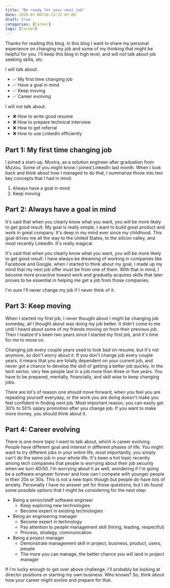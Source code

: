 ```yaml
---
title: "Be ready for your next job"
date: 2018-07-06T16:13:22-07:00
draft: true
categories: [Career]
tags: [Career]
---
```


Thanks for reading this blog. In this blog I want to share my personal experience on changing my job and some of my thinking that might be helpful for you. I'll keep this blog in high level, and will not talk about job seeking skills, etc.

I will talk about:

- ✅ My first time changing job
- ✅ Have a goal in mind
- ✅ Keep moving
- ✅ Career evolving

I will not talk about:

- ❌ How to write good resume
- ❌ How to prepare technical interview
- ❌ How to get referral
- ❌ How to use LinkedIn efficiently

## Part 1: My first time changing job

I joined a start-up, Moxtra, as a solution engineer after graduation from Mizzou. Some of you might know I joined LinkedIn last month. When I look back and think about how I managed to do that, I summarize those into two key concepts that I had in mind:

1. Always have a goal in mind
2. Keep moving

## Part 2: Always have a goal in mind

It's said that when you clearly know what you want, you will be more likely to get good result. My goal is really simple, I want to build great product and work in great company. It's deep in my mind ever since my childhood. This goal drives me all the way to the United States, to the silicon valley, and most recently LinkedIn. It's really magical.

It's said that when you clearly know what you want, you will be more likely to get good result. I have always be dreaming of working in companies like Facebook and Google, when I started to think about my goal, I made up my mind that my next job offer must be from one of them. With that in mind, I become more proactive toward work and gradually acquires skills that later proves to be essential in helping me get a job from those companies.

I'm sure I'll never change my job if I never think of it.

## Part 3: Keep moving

When I started my first job, I never thought about I might be changing job someday, all I thought about was doing my job better. It didn't come to me until I heard about some of my friends moving on from their previous job. Then I realize it's been two years since I started my first job, and it's time for me to move on.

Changing job every couple years used to look bad on resume, but it's not anymore, so don't worry about it. If you don't change job every couple years, it means that you are totally dependent on your current job, and never got a chance to develop the skill of getting a better job quickly. In the tech sector, very few people last in a job more than three or five years. You have to be prepared, mentally, financially, and skill wise to keep changing jobs.

There are lot's of reason one should move forward, when you feel you are repeating yourself everyday, or the work you are doing doesn't make you feel confident in finding next job. Most important reason, you can easily get 30% to 50% salary promotion after you change job. If you want to make more money, you should think about it.

## Part 4: Career evolving

There is one more topic I want to talk about, which is career evolving. People have different goal and interest in different phases of life. You might want to try different jobs in your entire life, most importantly, you simply can't do the same job in your whole life. It's been a hot topic recently among tech companies that people is worrying about their job security when we turn 40/50. I'm worrying about it as well, wondering if I'm going be a software engineer forever and how can I compete with younger people in their 20s or 30s. This is not a new topic though but people do have lots of anxiety. Personally I have no answer yet for those questions, but I do found some possible options that I might be considering for the next step:

- Being a senior/staff software engineer
  - Keep exploring new technologies
  - Become expert in existing technologies
- Being an engineering manager
  - Become expert in technology
  - Pay attention to people management skill (hiring, leading, respectful)
  - Process, strategy, communication
- Being a project manager
  - Demonstrate management skill in project, business, product, users, people
  - The more you can manage, the better chance you will land in project manager

If I'm lucky enough to get over above challenge, I'll probably be looking at director positions or starting my own business. Who knows? So, think about how your career might evolve and prepare for that.

